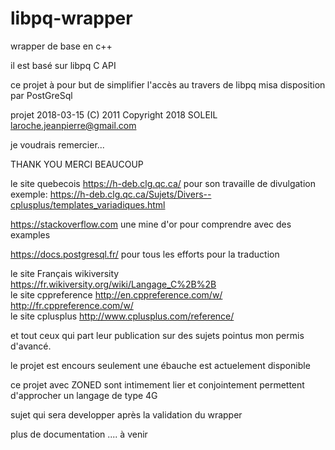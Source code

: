 # libpq-wrapper
wrapper de base en c++

il est basé sur libpq C API

ce projet à pour but de simplifier l'accès au travers de libpq misa disposition par PostGreSql


projet 2018-03-15  (C) 2011   Copyright 2018 SOLEIL <laroche.jeanpierre@gmail.com>

je voudrais remercier...

THANK YOU   MERCI BEAUCOUP


 le site quebecois 					https://h-deb.clg.qc.ca/		pour son travaille de divulgation
 exemple:							https://h-deb.clg.qc.ca/Sujets/Divers--cplusplus/templates_variadiques.html

 https://stackoverflow.com			une mine d'or pour comprendre avec des examples

 https://docs.postgresql.fr/		pour tous les efforts pour la traduction

 
 le site Français wikiversity		https://fr.wikiversity.org/wiki/Langage_C%2B%2B<br>
 le site cppreference				http://en.cppreference.com/w/
									http://fr.cppreference.com/w/<br>
 le site cplusplus					http://www.cplusplus.com/reference/


 et tout ceux qui part leur publication sur des sujets pointus mon permis d'avancé.


 le projet est encours
 seulement une ébauche est actuelement disponible

 ce projet avec ZONED sont intimement lier et conjointement permettent d'approcher un langage de type 4G

 sujet qui sera developper après la validation du wrapper

 plus de documentation .... à venir

